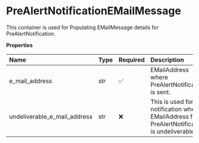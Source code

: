 # PreAlertNotificationEMailMessage

This container is used for Populating EMailMessage details for PreAlertNotification.

**Properties**

| Name                         | Type | Required | Description                                                                                |
| :--------------------------- | :--- | :------- | :----------------------------------------------------------------------------------------- |
| e_mail_address               | str  | ✅       | EMailAddress where PreAlertNotification is sent.                                           |
| undeliverable_e_mail_address | str  | ❌       | This is used for notification when EMailAddress for PreAlertNotification is undeliverable. |

<!-- This file was generated by liblab | https://liblab.com/ -->
